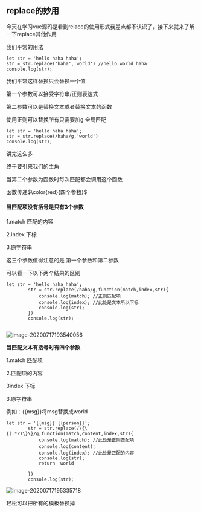 ## replace的妙用

今天在学习vue源码是看到relace的使用形式我差点都不认识了，接下来就来了解一下replace其他作用

我们平常的用法

```
let str = 'hello haha haha';
str = str.replace('haha','world') //hello world haha
console.log(str);
```

我们平常这样替换只会替换一个值

第一个参数可以接受字符串/正则表达式 

第二参数可以是替换文本或者替换文本的函数

使用正则可以替换所有只需要加g 全局匹配

```
let str = 'hello haha haha';
str = str.replace(/haha/g,'world')
console.log(str);
```

讲完这么多

终于要引来我们的主角

当第二个参数为函数时每次匹配都会调用这个函数

函数传递$\color{red}{四个参数}$

#### **当匹配项没有括号是只有3个参数**

1.match  匹配的内容

2.index  下标

3.原字符串  

这三个参数值得注意的是 第一个参数和第二参数 

可以看一下以下两个结果的区别

```
let str = 'hello haha haha';
		str = str.replace(/haha/g,function(match,index,str){
			console.log(match); //正则匹配项
			console.log(index); //此处是文本所以下标
			console.log(str);
		})
		console.log(str);
		
```

![image-20200717193540056](C:\Users\lin\AppData\Roaming\Typora\typora-user-images\image-20200717193540056.png)

**当匹配文本有括号时有四个参数**

1.match  匹配项  

2.匹配项的内容  

3index  下标

3.原字符串  

例如：{{msg}}将msg替换成world

```
let str = '{{msg}} {{person}}';
		str = str.replace(/\{\{(.*?)\}\}/g,function(match,content,index,str){
			console.log(match); //此处是正则匹配项
			console.log(content)；
			console.log(index); //此处是匹配的内容
			console.log(str);
			return 'world'
		
		})
		console.log(str);
```

![image-20200717195335718](C:\Users\lin\AppData\Roaming\Typora\typora-user-images\image-20200717195335718.png)

轻松可以把所有的模板替换掉 

